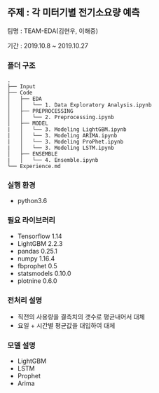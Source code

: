 ## 주제 : 각 미터기별 전기소요량 예측 

팀명 : TEAM-EDA(김현우, 이해중)

기간 : 2019.10.8 ~ 2019.10.27 

### 폴더 구조

```
.
├── Input
├── Code
│   ├── EDA
│   │   └── 1. Data Exploratory Analysis.ipynb
│   ├── PREPROCESSING
│   │   └── 2. Preprocessing.ipynb
│   ├── MODEL
|   │   └── 3. Modeling LightGBM.ipynb
|   │   └── 3. Modeling ARIMA.ipynb
|   │   └── 3. Modeling ProPhet.ipynb
|   │   └── 3. Modeling LSTM.ipynb
│   ├── ENSEMBLE
|   │   └── 4. Ensemble.ipynb
└── Experience.md
```

### 실행 환경

- python3.6 

### 필요 라이브러리

- Tensorflow 1.14
- LightGBM 2.2.3
- pandas 0.25.1
- numpy 1.16.4
- fbprophet 0.5 
- statsmodels 0.10.0
- plotnine 0.6.0

### 전처리 설명

- 직전의 사용량을 결측치의 갯수로 평균내어서 대체 
- 요일 + 시간별 평균값을 대입하여 대체 

### 모델 설명

- LightGBM 
- LSTM
- Prophet
- Arima